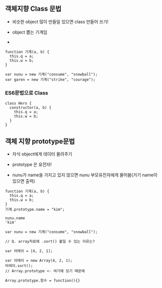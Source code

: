 ## 객체지향 Class 문법

- 비슷한 object 많이 만들일 있으면 class 만들어 쓰기!

- object 뽑는 기계임

-

```
function 기계(a, b) {
  this.q = a;
  this.w = b;
}

var nunu = new 기계("consume", "snowball");
var garen = new 기계("strike", "courage");
```

### ES6문법으로 Class

```
class Hero {
  constructor(a, b) {
    this.q = a;
    this.w = b;
  }
}
```

## 객체 지향 prototype문법

- 자식 object에게 데이터 물려주기

- prototype 은 유전자!

- nunu가 name을 가지고 있지 않으면 nunu 부모유전자에게 물어봄(거기 name이 있으면 출력)

```
function 기계(a, b) {
  this.q = a;
  this.w = b;
}
기계.prototype.name = "kim";

nunu.name
'kim'

var nunu = new 기계("consume", "snowball");

// Q. array자료에 .sort() 붙일 수 있는 이유는?

var 어레이 = [4, 2, 1];

var 어레이 = new Array(4, 2, 1);
어레이.sort();
// Array.prototype <- 여기에 있기 때문에

Array.prototype.함수 = function(){}
```
